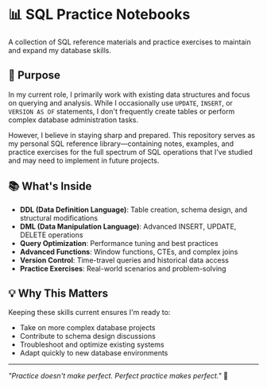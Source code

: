 # 📊 SQL Practice Notebooks

A collection of SQL reference materials and practice exercises to maintain and expand my database skills.

## 🎯 Purpose

In my current role, I primarily work with existing data structures and focus on querying and analysis. While I occasionally use `UPDATE`, `INSERT`, or `VERSION AS OF` statements, I don't frequently create tables or perform complex database administration tasks.

However, I believe in staying sharp and prepared. This repository serves as my personal SQL reference library—containing notes, examples, and practice exercises for the full spectrum of SQL operations that I've studied and may need to implement in future projects.

## 📚 What's Inside

- **DDL (Data Definition Language)**: Table creation, schema design, and structural modifications
- **DML (Data Manipulation Language)**: Advanced INSERT, UPDATE, DELETE operations
- **Query Optimization**: Performance tuning and best practices
- **Advanced Functions**: Window functions, CTEs, and complex joins
- **Version Control**: Time-travel queries and historical data access
- **Practice Exercises**: Real-world scenarios and problem-solving

## 💡 Why This Matters

Keeping these skills current ensures I'm ready to:
- Take on more complex database projects
- Contribute to schema design discussions
- Troubleshoot and optimize existing systems
- Adapt quickly to new database environments

---

*"Practice doesn't make perfect. Perfect practice makes perfect."* 🚀
